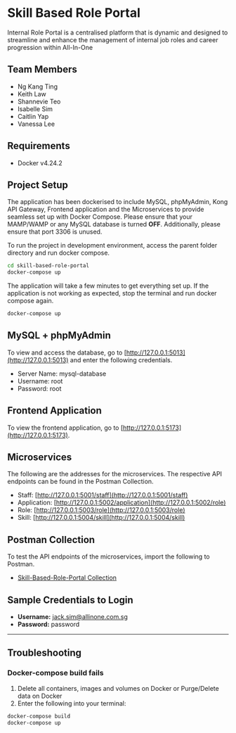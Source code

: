 # Skill Based Role Portal

Internal Role Portal is a centralised platform that is dynamic and designed to streamline and enhance the management of internal job roles and career progression within All-In-One

## Team Members

- Ng Kang Ting
- Keith Law
- Shannevie Teo
- Isabelle Sim
- Caitlin Yap
- Vanessa Lee

## Requirements

- Docker v4.24.2

## Project Setup

The application has been dockerised to include MySQL, phpMyAdmin, Kong API Gateway, Frontend application and the Microservices to provide seamless set up with Docker Compose. Please ensure that your MAMP/WAMP or any MySQL database is turned **OFF**. Additionally, please ensure that port 3306 is unused.

To run the project in development environment, access the parent folder directory and run docker compose.

```sh
cd skill-based-role-portal
docker-compose up
```

The application will take a few minutes to get everything set up. If the application is not working as expected, stop the terminal and run docker compose again.

```sh
docker-compose up
```

## MySQL + phpMyAdmin

To view and access the database, go to [http://127.0.0.1:5013](http://127.0.0.1:5013) and enter the following credentials.

- Server Name: mysql-database
- Username: root
- Password: root

## Frontend Application

To view the frontend application, go to [http://127.0.0.1:5173](http://127.0.0.1:5173).

## Microservices

The following are the addresses for the microservices. The respective API endpoints can be found in the Postman Collection.

- Staff: [http://127.0.0.1:5001/staff](http://127.0.0.1:5001/staff)
- Application: [http://127.0.0.1:5002/application](http://127.0.0.1:5002/role)
- Role: [http://127.0.0.1:5003/role](http://127.0.0.1:5003/role)
- Skill: [http://127.0.0.1:5004/skill](http://127.0.0.1:5004/skill)

## Postman Collection

To test the API endpoints of the microservices, import the following to Postman.

- [Skill-Based-Role-Portal Collection](/skill-based-role-portal.postman_collection.json)

## Sample Credentials to Login

- **Username:** jack.sim@allinone.com.sg
- **Password:** password

<hr>

## Troubleshooting

### Docker-compose build fails

1. Delete all containers, images and volumes on Docker or Purge/Delete data on Docker
2. Enter the following into your terminal:

```sh
docker-compose build
docker-compose up
```
